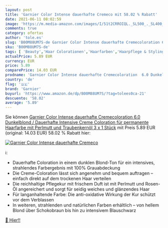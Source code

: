 ```yaml
---
layout: post
title: 'Garnier Color Intense dauerhafte Cremeco mit 58.02 % Rabatt'
date: 2021-06-11 08:02:59
image: 'https://m.media-amazon.com/images/I/51t2CRROIQL._SL500_._SL400_.jpg'
comments: true
category: ofertas
author: 'tole.es'
slug: 'B00M88UM7S-de Garnier Color Intense dauerhafte Cremecoloration 6.0...'
sku: 'B00M88UM7S-de'
tags: [ 'Beauty','Haar Colorationen','Haarfarben','Haarpflege & Styling','garnier', ]
actualPrice: 5.89 EUR
currency: EUR
price: 5.89
comparePrice: 14.03 EUR
prodname: 'Garnier Color Intense dauerhafte Cremecoloration  6.0 Dunkelblond / Dauerhafte Intensive Creme Coloration für permanente Haarfarbe  mit Perlmutt und Traubenkernöl  3 x 1 Stück'
country: 'de'
flag: '🇩🇪'
brand: 'Garnier'
buyurl: 'https://www.amazon.de/dp/B00M88UM7S/?tag=tolees0ca-21'
descuento: '58.02'
average: '5.89'
---
```


Sie können [Garnier Color Intense dauerhafte Cremecoloration  6.0 Dunkelblond / Dauerhafte Intensive Creme Coloration für permanente Haarfarbe  mit Perlmutt und Traubenkernöl  3 x 1 Stück](https://www.amazon.de/dp/B00M88UM7S/?tag=tolees0ca-21) mit Preis 5.89 EUR (original: 14.03 EUR) 58.02 % Rabatt hier:

[![Garnier Color Intense dauerhafte Cremeco](https://m.media-amazon.com/images/I/51t2CRROIQL._SL500_._SL400_.jpg)](https://www.amazon.de/dp/B00M88UM7S/?tag=tolees0ca-21)

ℹ️:

- Dauerhafte Coloration in einem dunklen Blond-Ton für ein intensives, strahlendes Farbergebnis mit 100% Grauabdeckung
- Die Creme-Coloration lässt sich angenehm und bequem auftragen – einfach direkt auf dem trockenen Haar verteilen
- Die reichhaltige Pflegekur mit frischem Duft ist mit Perlmutt und Rosen-Öl angereichert und sorgt für seidig weiches und glänzendes Haar
- Für langanhaltende Farbe: Die anti-oxidative Wirkung der Kur schützt vor dem Verblassen
- In weiteren, strahlenden und natürlichen Farben erhältlich – von hellem Blond über Schokobraun bis hin zu intensivem Blauschwarz

[🛒 Hier!!](https://www.amazon.de/dp/B00M88UM7S/?tag=tolees0ca-21)
